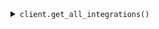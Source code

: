 <details><summary><code>client.get_all_integrations()</code></summary>

#### Example:

<table>
	<tbody>
		<tr>
			<th width="441"><strong>Python</strong></td>
			<th width="441"><strong>REST</strong></td>
		</tr>
		<tr>
			<td>

```python
integrations = await client.get_all_integrations()
```
</td>
			<td>

```http
GET /user/tools/integration-tools/status
```
</td>
		</tr>
	</tbody>
</table>

#### Response:

```json
[
    {
        "toolName": "APIKEY",
        "toolType": "INTEGRATION",
        "toolId": "APIKEY",
        "configurationStatus": "ACTIVE",
        "integrations": 1,
        "operationalStatus": "ACTIVE",
        "scanStatus": null,
        "executionDate": 1717766692000,
        "version": null,
        "isAuditEnabled": false,
        "businessUnitId": null,
        "tenant": null,
        "productId": null,
        "subProductId": null,
        "isShareable": null,
        "operationalStatusMessage": null,
        "activeCount": 1,
        "inactiveCount": 0,
        "configErrorCount": 0
    }
]
```

</details>
